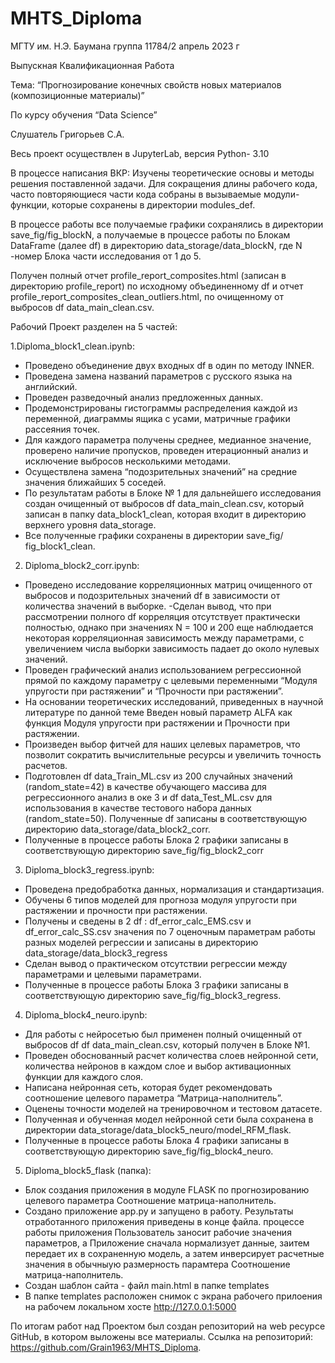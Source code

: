 # MHTS_Diploma
МГТУ им. Н.Э. Баумана
группа 11784/2 
апрель 2023 г

Выпускная Квалификационная Работа 

Тема: “Прогнозирование конечных свойств новых материалов (композиционные материалы)”

По курсу обучения “Data Science”

Слушатель Григорьев С.А.

Весь проект осуществлен в JupyterLab, версия Python- 3.10

В процессе написания ВКР: 
Изучены теоретические основы и методы решения поставленной задачи.
Для сокращения длины рабочего кода, часто повторяющиеся части кода собраны в вызываемые модули-функции, которые сохранены в директории modules_def.

В процессе работы все получаемые графики сохранялись в директории save_fig/fig_blockN, а получаемые в процессе работы по Блокам DataFrame (далее df) в директорию data_storage/data_blockN,  где N -номер Блока части исследования  от 1 до 5.

Получен полный отчет profile_report_composites.html (записан в директорию profile_report) по исходному объединенному df   и отчет profile_report_composites_clean_outliers.html,   по очищенному от выбросов df data_main_clean.csv.

Рабочий Проект разделен на 5 частей:

1.Diploma_block1_clean.ipynb:
- Проведено объединение двух входных df в один по методу INNER.
- Проведена замена названий параметров с русского языка на английский.
- Проведен разведочный анализ предложенных данных. 
- Продемонстрированы гистограммы распределения каждой из переменной, диаграммы ящика с усами, матричные графики рассеяния точек. 
- Для каждого параметра получены среднее, медианное значение, проверено наличие пропусков, проведен итерационный анализ и исключение выбросов несколькими методами. 
 - Осуществлена замена “подозрительных значений” на средние значения ближайших 5 соседей.  
- По результатам работы в Блоке № 1 для дальнейшего исследования создан очищенный от выбросов df data_main_clean.csv,  который записан в папку data_block1_clean, которая входит в директорию верхнего уровня  data_storage. 
- Все полученные графики  сохранены в директории save_fig/ fig_block1_clean.

2. Diploma_block2_corr.ipynb:
- Проведено исследование корреляционных матриц очищенного от выбросов и подозрительных значений df в зависимости от количества значений в выборке. 
-Сделан вывод, что при рассмотрении полного df корреляция отсутствует практически полностью, однако при значениях N = 100 и 200 еще наблюдается некоторая корреляционная зависимость между параметрами, с увеличением числа выборки зависимость падает до около нулевых значений.
- Проведен графический анализ использованием регрессионной прямой по каждому параметру с целевыми переменными “Модуля упругости при растяжении” и “Прочности при растяжении”.
- На основании теоретических исследований, приведенных в научной литературе по данной теме Введен новый параметр ALFA как функция Модуля упругости при растяжении и Прочности при растяжении.
- Произведен выбор фитчей для наших целевых параметров, что позволит сократить вычислительные ресурсы и увеличить точность расчетов.
- Подготовлен df data_Train_ML.csv из 200 случайных значений (random_state=42) в качестве  обучающего массива для регрессионного анализ в оке 3 и df data_Test_ML.csv для использования в качестве тестового набора данных (random_state=50).  Полученные df записаны в соответствующую директорию data_storage/data_block2_corr.
- Полученные в процессе работы Блока 2 графики записаны в соответствующую директорию save_fig/fig_block2_corr

3. Diploma_block3_regress.ipynb:
- Проведена предобработка данных, нормализация и стандартизация.
- Обучены 6 типов моделей для прогноза модуля упругости при растяжении и прочности при растяжении.
- Получены и сведены в 2 df : df_error_calc_EMS.csv и df_error_calc_SS.csv  значения  по 7 оценочным параметрам работы разных моделей регрессии и записаны в директорию data_storage/data_block3_regress
- Сделан вывод о практическом отсутствии регрессии между параметрами и целевыми параметрами.
- Полученные в процессе работы Блока 3 графики записаны в соответствующую директорию save_fig/fig_block3_regress.

4. Diploma_block4_neuro.ipynb:
- Для работы с нейросетью был применен полный очищенный от выбросов df df data_main_clean.csv, который получен в Блоке №1.
- Проведен обоснованный расчет количества слоев нейронной сети, количества нейронов в каждом слое и выбор активационных функции для каждого слоя.
- Написана нейронная сеть, которая будет рекомендовать соотношение целевого параметра “Матрица-наполнитель”.
- Оценены точности моделей на тренировочном и тестовом датасете.
- Полученная и обученная модел нейронной сети была сохранена в директории data_storage/data_block5_neuro/model_RFM_flask.
- Полученные в процессе работы Блока 4 графики записаны в соответствующую директорию save_fig/fig_block4_neuro.

5. Diploma_block5_flask (папка):
- Блок создания приложения в модуле FLASK по прогнозированию целевого параметра Соотношение матрица-наполнитель.
- Создано приложение app.py и запущено в работу. Результаты отработанного приложения приведены в конце файла.  процессе работы приложения Пользователь заносит рабочие значения параметров, а Приложение сначала нормализует данные, заитем передает их в сохраненную модель, а затем инверсирует расчетные значения в обычныую размерность парамтера Соотношение матрица-наполнитель.
- Создан шаблон сайта - файл   main.html в папке templates
- В папке templates расположен снимок с экрана рабочего прилоения на рабочем локальном хосте http://127.0.0.1:5000

По итогам работ над Проектом был создан репозиторий на web ресурсе GitHub, в котором выложены все материалы. Ссылка на репозиторий: https://github.com/Grain1963/MHTS_Diploma. 
